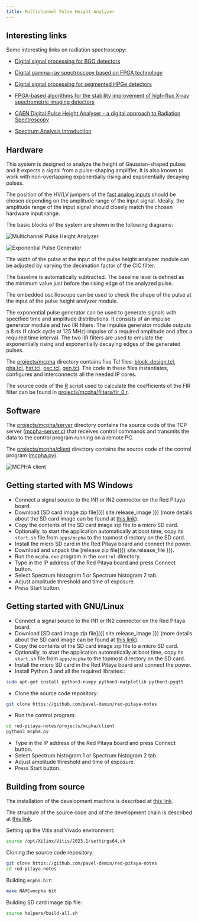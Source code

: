 ```yaml
---
title: Multichannel Pulse Height Analyzer
---
```


## Interesting links

Some interesting links on radiation spectroscopy:

- [Digital signal processing for BGO detectors](<https://doi.org/10.1016/0168-9002(93)91105-V>)

- [Digital gamma-ray spectroscopy based on FPGA technology](<https://doi.org/10.1016/S0168-9002(01)01925-8>)

- [Digital signal processing for segmented HPGe detectors](https://archiv.ub.uni-heidelberg.de/volltextserver/4991)

- [FPGA-based algorithms for the stability improvement of high-flux X-ray spectrometric imaging detectors](https://tel.archives-ouvertes.fr/tel-02096235)

- [CAEN Digital Pulse Height Analyser - a digital approach to
  Radiation Spectroscopy](https://www.caen.it/documents/News/32/AN2508_Digital_Pulse_Height_Analyser.pdf)

- [Spectrum Analysis Introduction](https://www.canberra.com/literature/fundamental-principles/pdf/Spectrum-Analysis.pdf)

## Hardware

This system is designed to analyze the height of Gaussian-shaped pulses and it expects a signal from a pulse-shaping amplifier. It is also known to work with non-overlapping exponentially rising and exponentially decaying pulses.

The position of the HV/LV jumpers of the [fast analog inputs](https://redpitaya.readthedocs.io/en/latest/developerGuide/hardware/125-14/fastIO.html) should be chosen depending on the amplitude range of the input signal. Ideally, the amplitude range of the input signal should closely match the chosen hardware input range.

The basic blocks of the system are shown in the following diagrams:

![Multichannel Pulse Height Analyzer](/img/mcpha.png)

![Exponential Pulse Generator](/img/mcpha-gen.png)

The width of the pulse at the input of the pulse height analyzer module can be adjusted by varying the decimation factor of the CIC filter.

The baseline is automatically subtracted. The baseline level is defined as the minimum value just before the rising edge of the analyzed pulse.

The embedded oscilloscope can be used to check the shape of the pulse at the input of the pulse height analyzer module.

The exponential pulse generator can be used to generate signals with specified time and amplitude distributions. It consists of an impulse generator module and two IIR filters. The impulse generator module outputs a 8 ns (1 clock cycle at 125 MHz) impulse of a required amplitude and after a required time interval. The two IIR filters are used to emulate the exponentially rising and exponentially decaying edges of the generated pulses.

The [projects/mcpha](https://github.com/pavel-demin/red-pitaya-notes/tree/master/projects/mcpha) directory contains five Tcl files: [block_design.tcl](https://github.com/pavel-demin/red-pitaya-notes/blob/master/projects/mcpha/block_design.tcl), [pha.tcl](https://github.com/pavel-demin/red-pitaya-notes/blob/master/projects/mcpha/pha.tcl), [hst.tcl](https://github.com/pavel-demin/red-pitaya-notes/blob/master/projects/mcpha/hst.tcl), [osc.tcl](https://github.com/pavel-demin/red-pitaya-notes/blob/master/projects/mcpha/osc.tcl), [gen.tcl](https://github.com/pavel-demin/red-pitaya-notes/blob/master/projects/mcpha/gen.tcl). The code in these files instantiates, configures and interconnects all the needed IP cores.

The source code of the [R](https://www.r-project.org) script used to calculate the coefficients of the FIR filter can be found in [projects/mcpha/filters/fir_0.r](https://github.com/pavel-demin/red-pitaya-notes/blob/master/projects/mcpha/filters/fir_0.r).

## Software

The [projects/mcpha/server](https://github.com/pavel-demin/red-pitaya-notes/tree/master/projects/mcpha/server) directory contains the source code of the TCP server ([mcpha-server.c](https://github.com/pavel-demin/red-pitaya-notes/blob/master/projects/mcpha/server/mcpha-server.c)) that receives control commands and transmits the data to the control program running on a remote PC.

The [projects/mcpha/client](https://github.com/pavel-demin/red-pitaya-notes/tree/master/projects/mcpha/client) directory contains the source code of the control program ([mcpha.py](https://github.com/pavel-demin/red-pitaya-notes/blob/master/projects/mcpha/client/mcpha.py)).

![MCPHA client](/img/mcpha-client.png)

## Getting started with MS Windows

- Connect a signal source to the IN1 or IN2 connector on the Red Pitaya board.
- Download [SD card image zip file]({{ site.release_image }}) (more details about the SD card image can be found at [this link](/alpine.md)).
- Copy the contents of the SD card image zip file to a micro SD card.
- Optionally, to start the application automatically at boot time, copy its `start.sh` file from `apps/mcpha` to the topmost directory on the SD card.
- Install the micro SD card in the Red Pitaya board and connect the power.
- Download and unpack the [release zip file]({{ site.release_file }}).
- Run the `mcpha.exe` program in the `control` directory.
- Type in the IP address of the Red Pitaya board and press Connect button.
- Select Spectrum histogram 1 or Spectrum histogram 2 tab.
- Adjust amplitude threshold and time of exposure.
- Press Start button.

## Getting started with GNU/Linux

- Connect a signal source to the IN1 or IN2 connector on the Red Pitaya board.
- Download [SD card image zip file]({{ site.release_image }}) (more details about the SD card image can be found at [this link](/alpine.md)).
- Copy the contents of the SD card image zip file to a micro SD card.
- Optionally, to start the application automatically at boot time, copy its `start.sh` file from `apps/mcpha` to the topmost directory on the SD card.
- Install the micro SD card in the Red Pitaya board and connect the power.
- Install Python 3 and all the required libraries::

```bash
sudo apt-get install python3-numpy python3-matplotlib python3-pyqt5
```

- Clone the source code repository:

```bash
git clone https://github.com/pavel-demin/red-pitaya-notes
```

- Run the control program:

```bash
cd red-pitaya-notes/projects/mcpha/client
python3 mcpha.py
```

- Type in the IP address of the Red Pitaya board and press Connect button.
- Select Spectrum histogram 1 or Spectrum histogram 2 tab.
- Adjust amplitude threshold and time of exposure.
- Press Start button.

## Building from source

The installation of the development machine is described at [this link](/development-machine.md).

The structure of the source code and of the development chain is described at [this link](/led-blinker.md).

Setting up the Vitis and Vivado environment:

```bash
source /opt/Xilinx/Vitis/2023.1/settings64.sh
```

Cloning the source code repository:

```bash
git clone https://github.com/pavel-demin/red-pitaya-notes
cd red-pitaya-notes
```

Building `mcpha.bit`:

```bash
make NAME=mcpha bit
```

Building SD card image zip file:

```bash
source helpers/build-all.sh
```
